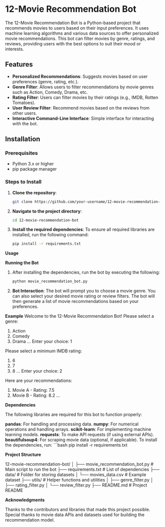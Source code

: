 # 12-Movie Recommendation Bot

The 12-Movie Recommendation Bot is a Python-based project that recommends movies to users based on their input preferences. It uses machine learning algorithms and various data sources to offer personalized movie recommendations. This bot can filter movies by genre, ratings, and reviews, providing users with the best options to suit their mood or interests.

## Features

- **Personalized Recommendations**: Suggests movies based on user preferences (genre, rating, etc.).
- **Genre Filter**: Allows users to filter recommendations by movie genres such as Action, Comedy, Drama, etc.
- **Rating Filter**: Users can filter movies by their ratings (e.g., IMDB, Rotten Tomatoes).
- **User Review Filter**: Recommend movies based on the reviews from other users.
- **Interactive Command-Line Interface**: Simple interface for interacting with the bot.

## Installation

### Prerequisites
- Python 3.x or higher
- pip package manager

### Steps to Install

1. **Clone the repository**:
   ```bash
   git clone https://github.com/your-username/12-movie-recommendation-bot.git
2. **Navigate to the project directory**:
   ```bash
   cd 12-movie-recommendation-bot
3. **Install the required dependencies**: To ensure all required libraries are installed, run the following command:
   ```bash
   pip install -r requirements.txt

**Usage**

**Running the Bot**
1. After installing the dependencies, run the bot by executing the following:
   ```bash
   python movie_recommendation_bot.py
2. **Bot Interaction**:
   The bot will prompt you to choose a movie genre.
   You can also select your desired movie rating or review filters.
   The bot will then generate a list of movie recommendations based on your preferences.

**Example**
Welcome to the 12-Movie Recommendation Bot!
Please select a genre: 
1. Action
2. Comedy
3. Drama
...
Enter your choice: 1

Please select a minimum IMDB rating: 
1. 6
2. 7
3. 8
...
Enter your choice: 2

Here are your recommendations:
1. Movie A - Rating: 7.5
2. Movie B - Rating: 8.2
...


**Dependencies**

The following libraries are required for this bot to function properly:

**pandas**: For handling and processing data.
**numpy**: For numerical operations and handling arrays.
**scikit-learn**: For implementing machine learning models.
**requests**: To make API requests (if using external APIs).
**beautifulsoup4**: For scraping movie data (optional, if applicable).
To install the dependencies, run:
     ```bash
     pip install -r requirements.txt

**Project Structure**

12-movie-recommendation-bot/
│
├── movie_recommendation_bot.py      # Main script to run the bot
├── requirements.txt                 # List of dependencies
├── data/                            # Folder for storing datasets
│   └── movies_data.csv              # Example dataset
├── utils/                           # Helper functions and utilities
│   ├── genre_filter.py
│   ├── rating_filter.py
│   └── review_filter.py
├── README.md                        # Project README



**Acknowledgments**

Thanks to the contributors and libraries that made this project possible.
Special thanks to movie data APIs and datasets used for building the recommendation model.
